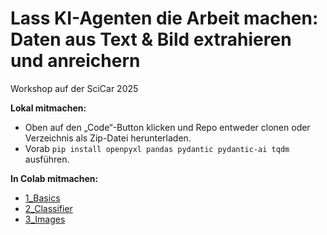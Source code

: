 # Lass KI-Agenten die Arbeit machen: Daten aus Text & Bild extrahieren und anreichern

Workshop auf der SciCar 2025

**Lokal mitmachen:**
- Oben auf den „Code“-Button klicken und Repo entweder clonen oder Verzeichnis als Zip-Datei herunterladen.
- Vorab `pip install openpyxl pandas pydantic pydantic-ai tqdm` ausführen.

**In Colab mitmachen:**
- [1_Basics](https://colab.research.google.com/github/marcelpauly/scicar-agents/blob/main/1_Basics.ipynb)
- [2_Classifier](https://colab.research.google.com/github/marcelpauly/scicar-agents/blob/main/2_Classifier.ipynb)
- [3_Images](https://colab.research.google.com/github/marcelpauly/scicar-agents/blob/main/3_Images.ipynb)
